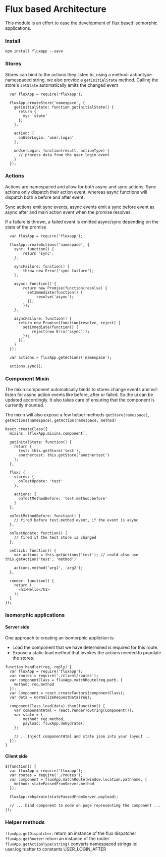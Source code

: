 # Flux based Architecture

This module is an effort to ease the development of [flux](http://www.github.com/facebook/flux) based isomorphic applications.

### Install

`npm install fluxapp --save`

### Stores

Stores can bind to the actions they listen to, using a method: actiontype namespaced string, we also provide
a `getInitialState` method. Calling the store's `setState` automatically emits the changed event

```
  var fluxApp = require('fluxapp');

  fluxApp.createStore('namespace', {
    getInitialState: function getInitialState() {
      return {
        my: 'state'
      };
    },

    action: {
      onUserLogin: 'user.login'
    },

    onUserLogin: function(result, actionType) {
      // process data from the user.login event
    }
  });
```

### Actions

Actions are namespaced and allow for both async and sync actions. Sync actions only dispatch their
action event, whereas async functions will dispatch both a before and after event.

Sync actions emit sync events, async events emit a sync before event as async after and main action event
when the promise resolves.

If a failure is thrown, a failed event is emitted async/sync depending on the state of the promise

```
  var fluxApp = require('fluxapp');

  fluxApp.createActions('namespace', {
    sync: function() {
        return 'sync';
    },

    syncFailure: function() {
        throw new Error('sync failure');
    },

    async: function() {
        return new Promise(function(resolve) {
          setImmediate(function() {
              resolve('async');
          });
        });
    },

    asyncFailure: function() {
      return new Promise(function(resolve, reject) {
        setImmediate(function() {
            reject(new Erro('async'));
        });
      });
    }
  });

  var actions = fluxApp.getActions('namespace');

  actions.sync();
```

### Component Mixin

The mixin component automatically binds to stores change events and will listen for async action events
like before, after or failed. So the ui can be updated accordingly. It also takes care of ensuring that
the component is currently mounted.

The mixin will also expose a few helper methods `getStore(namespace)`, `getActions(namespace)`, `getAction(namespace, method)`

```
React.createClass({
  mixins: [fluxApp.mixins.component],

  getInitalState: function() {
    return {
      test: this.getStore('test'),
      anothertest: this.getStore('anothertest')
    };
  },

  flux: {
    stores: {
      onTestUpdate: 'test'
    },

    actions: {
      onTestMethodBefore: 'test.method:before'
    }
  },

  onTestMethodBefore: function() {
    // fired before test.method event, if the event is async
  },

  onTestUpdate: function() {
    // fired if the test store is changed
  },

  onClick: function() {
    var actions = this.getActions('test'); // could also use this.getAction('test', 'method')

    actions.method('arg1', 'arg2');
  },

  render: function() {
    return (
      <h1>Hello</h1>
    );
  }
});
```

### Isomorphic applications

#### Server side

One approach to creating an isomorphic appliction is:
- Load the component that we have determined is required for this route.
- Expose a static load method that invokes the actions needed to populate the stores.

```
function handler(req, reply) {
  var fluxApp = require('fluxapp');
  var routes = require('./client/routes');
  var componentClass = fluxApp.matchRoute(req.path, {
    method: req.method
  });
  var Component = react.createFactory(componentClass);
  var data = normalizeRequestData(req);

  componentClass.load(data).then(function() {
    var componentHtml = react.renderToString(Component());
    var state = {
        method: req.method,
        payload: fluxApp.dehydrate()
    };

    // .. Inject componentHtml and state json into your layout ..
  });
}
```

#### Client side

```
$(function() {
  var fluxApp = require('fluxapp');
  var routes = require('./routes');
  var component = fluxApp.matchRoute(window.location.pathname, {
    method: statePassedFromServer.method
  });

  fluxApp.rehydrate(statePassedFromServer.payload);

  // ... bind component to node on page representing the component ...
});
```

### Helper methods

`fluxApp.getDispatcher`: return an instance of the flux dispatcher
`fluxApp.getRouter`: return an instance of the router
`fluxApp.getActionType(string)` converts namespaced strings ie: user.login:after to constants USER_LOGIN_AFTER
